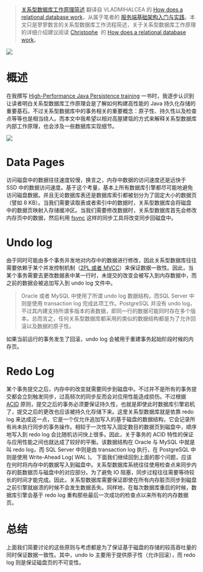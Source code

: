﻿
> [关系型数据库工作原理简述](https://zhuanlan.zhihu.com/p/25396263) 翻译自 VLADMIHALCEA 的 [How does a relational database work](https://vladmihalcea.com/2017/02/14/how-does-a-relational-database-work/)，从属于笔者的 [服务端基础架构入门与实践](https://github.com/wxyyxc1992/Server-Side-Infrastructure-Introduction-And-Practices)。本文只是寥寥数言的关系型数据库工作流程简述，关于关系型数据库工作原理的详细介绍建议阅读 [Christophe](http://coding-geek.com/author/mawata/)  的 [How does a relational database work](http://coding-geek.com/how-databases-work/)。 


![](https://coding.net/u/hoteam/p/Cache/git/raw/master/2017/2/2/AAEAAQAAAAAAAAB1AAAAJDg1Y2YyNTVjLTJiMjgtNDc3ZS1hYmRjLTZkOTMzZGMxNDRiNw.jpg) 


# 概述
在我撰写 [High-Performance Java Persistence training](https://vladmihalcea.com/trainings/) 一书时，我逐步认识到让读者明白关系型数据库工作原理会是了解如何构建高性能的 Java 持久化存储的重要基石。不过关系型数据库中的事务相关的重要概念：原子性、持久性以及检查点等等也是相当绕人。而本文中我希望以相对高屋建瓴的方式来解释关系型数据库内部工作原理，也会涉及一些数据库实现细节。


![](https://coding.net/u/hoteam/p/Cache/git/raw/master/2017/2/2/datastructuredb.png) 


# Data Pages


访问磁盘中的数据往往速度较慢，换言之，内存中数据的访问速度还是远快于 SSD 中的数据访问速度。基于这个考量，基本上所有数据库引擎都尽可能地避免访问磁盘数据。并且无论数据库表还是数据库索引都被划分为了固定大小的数据页（譬如 8 KB）。当我们需要读取表或者索引中的数据时，关系型数据库会将磁盘中的数据页映射入存储缓冲区。当我们需要修改数据时，关系型数据库首先会修改内存页中的数据，然后利用 [fsync](https://en.wikipedia.org/wiki/Sync_(Unix)) 这样的同步工具将改变同步回磁盘中。


# Undo log
由于同时可能由多个事务并发地对内存中的数据进行修改，因此关系型数据库往往需要依赖于某个并发控制机制（[2PL 或者 MVCC](https://vladmihalcea.com/2017/01/31/a-beginners-guide-to-the-phantom-read-anomaly-and-how-it-differs-between-2pl-and-mvcc/)）来保证数据一致性。因此，当某个事务需要去更改数据表中某一行时，未提交的改变会被写入到内存数据中，而之前的数据会被追加写入到 undo log 文件中。
> Oracle 或者 MySQL 中使用了所谓 undo log 数据结构，而SQL Server 中则是使用 transaction log 完成此项工作。PostgreSQL 并没有 undo log，不过其内建支持所谓多版本的表数据，即同一行的数据可能同时存在多个版本。总而言之，任何关系型数据库都采用的类似的数据结构都是为了允许回滚以及数据的原子性。


如果当前运行的事务发生了回滚，undo log 会被用于重建事务起始阶段时候的内存页。




# Redo Log
某个事务提交之后，内存中的改变就需要同步到磁盘中。不过并不是所有的事务提交都会立刻触发同步，过高频次的同步反而会对应用性能造成损伤。不过根据 [ACID](https://vladmihalcea.com/2014/01/05/a-beginners-guide-to-acid-and-database-transactions/) 原则，提交之后的事务必须要保证持久性，也就是即使此时数据库引擎宕机了，提交之后的更改也应该被持久化存储下来。这里关系型数据库就是依靠 redo log 来达成这一点，它是一个仅允许追加写入的基于磁盘的数据结构，它会记录所有尚未执行同步的事务操作。相较于一次性写入固定数目的数据页到磁盘中，顺序地写入到 redo log 会比随机访问快上很多。因此，关于事务的 ACID 特性的保证与应用性能之间也就达成了较好的平衡。该数据结构在 Oracle 与 MySQL 中就是叫 redo log，而 SQL Server 中则是由 transaction log 执行，在 PostgreSQL 中则是使用 Write-Ahead Log( WAL )。
下面我们继续回到上面的那个问题，应该在何时将内存中的数据写入到磁盘中。关系型数据库系统往往使用检查点来同步内存的脏数据页与磁盘中的对应部分。为了避免 IO 阻塞，同步过程往往需要等待较长的时间才能完成。因此，关系型数据库需要保证即使在所有内存脏页同步到磁盘之前引擎就崩溃的时候不会发生数据丢失。同样地，在每次数据库重启的时候，数据库引擎会基于 redo log 重构那些最后一次成功的检查点以来所有的内存数据页。


# 总结
上面我们简要讨论的这些原则与考虑都是为了保证基于磁盘的存储的较高吞吐量的同时保证数据一致性。其中，undo lo 主要用于提供原子性（允许回滚），而 redo log 则是保证磁盘页的不可变性。









